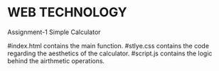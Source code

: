# WEB TECHNOLOGY

Assignment-1 Simple Calculator



#index.html contains the main function.
#stlye.css contains the code regarding the aesthetics of the calculator.
#script.js contains the logic behind the airthmetic operations.
